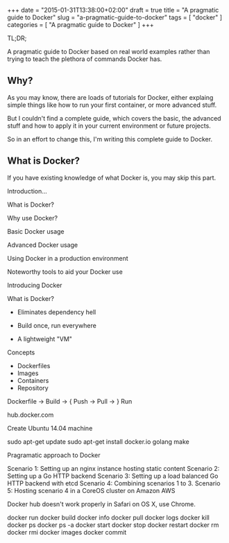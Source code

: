+++
date = "2015-01-31T13:38:00+02:00"
draft = true
title = "A pragmatic guide to Docker"
slug = "a-pragmatic-guide-to-docker"
tags = [ "docker" ]
categories = [ "A pragmatic guide to Docker" ]
+++

TL;DR;

A pragmatic guide to Docker based on real world examples rather than trying to
teach the plethora of commands Docker has.

<!--more-->

## Why?

As you may know, there are loads of tutorials for Docker, either explaing
simple things like how to run your first container, or more advanced stuff.

But I couldn't find a complete guide, which covers the basic, the advanced stuff
and how to apply it in your current environment or future projects.

So in an effort to change this, I'm writing this complete guide to Docker.

## What is Docker?

If you have existing knowledge of what Docker is, you may skip this part.




Introduction...

What is Docker?

Why use Docker?

Basic Docker usage

Advanced Docker usage

Using Docker in a production environment

Noteworthy tools to aid your Docker use


Introducing Docker

What is Docker?

* Eliminates dependency hell

* Build once, run everywhere

* A lightweight "VM"

Concepts

* Dockerfiles
* Images
* Containers
* Repository

Dockerfile -> Build -> { Push -> Pull -> } Run


hub.docker.com


Create Ubuntu 14.04 machine

sudo apt-get update
sudo apt-get install docker.io golang make


Pragramatic approach to Docker

Scenario 1: Setting up an nginx instance hosting static content
Scenario 2: Setting up a Go HTTP backend
Scenario 3: Setting up a load balanced Go HTTP backend with etcd
Scenario 4: Combining scenarios 1 to 3.
Scenario 5: Hosting scenario 4 in a CoreOS cluster on Amazon AWS




Docker hub doesn't work properly in Safari on OS X, use Chrome.



docker run
docker build
docker info
docker pull
docker logs
docker kill
docker ps
docker ps -a
docker start
docker stop
docker restart
docker rm
docker rmi
docker images
docker commit